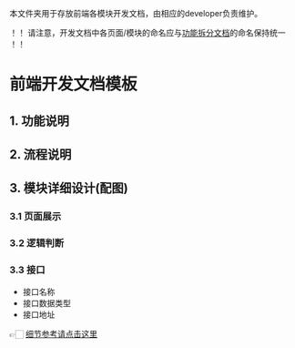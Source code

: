 本文件夹用于存放前端各模块开发文档，由相应的developer负责维护。  

！！ 请注意，开发文档中各页面/模块的命名应与[功能拆分文档](https://github.com/Furiends/Frontend/tree/main/projectProgress)的命名保持统一 ！！

# 前端开发文档模板 

## 1. 功能说明  

## 2. 流程说明  

## 3. 模块详细设计(配图)  
### 3.1 页面展示
### 3.2 逻辑判断
### 3.3 接口
* 接口名称
* 接口数据类型
* 接口地址


👉🏻 [细节参考请点击这里](https://jishuin.proginn.com/p/763bfbd700e6)

